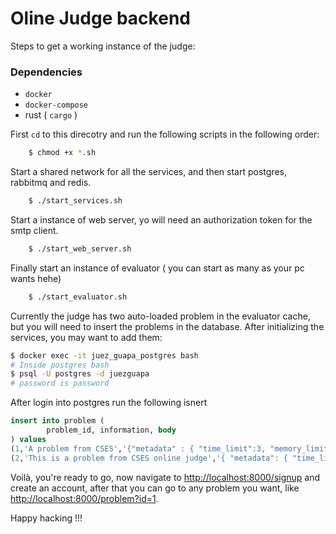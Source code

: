 # Oline Judge backend

Steps to get a working instance of the judge:
### Dependencies
- `docker`
- `docker-compose`
- rust ( `cargo` )

First `cd` to this direcotry and run the following scripts in the following order:

```bash
    $ chmod +x *.sh
```
Start a shared network for all the services, and then start postgres, rabbitmq and redis.
```bash
    $ ./start_services.sh
```
Start a instance of web server, yo will need an authorization token for the smtp client.
```bash
    $ ./start_web_server.sh
```
Finally start an instance of evaluator ( you can start as many as your pc wants hehe)
```bash
    $ ./start_evaluator.sh
```

Currently the judge has two auto-loaded problem in the evaluator cache, but you will need to insert the problems in the database. After initializing the services, you may want to add them:

```bash
$ docker exec -it juez_guapa_postgres bash
# Inside postgres bash
$ psql -U postgres -d juezguapa 
# password is password
```

After login into postgres run the following isnert 

```sql
insert into problem (
        problem_id, information, body
) values 
(1,'A problem from CSES','{"metadata" : { "time_limit":3, "memory_limit":256 }, "name": "Missing Number","input" : "The first input line contains an integer $n$.\n\nThe second line contains $n−1$ numbers. Each number is distinct and between 1 and $n$ (inclusive).", "output" : "Print the missing number.\n\n- $2 \\leq n \\leq 2 \\cdot 10 ^ 5$\n", "problem" : "You are given all numbers between $1,2,...,n$ except one. Your task is to find the missing number.", "note" : ""}'),
(2,'This is a problem from CSES online judge','{ "metadata": { "time_limit" : 2, "memory_limit" : 250 }, "name":"Game of chaos","problem": "You are given an array of $n$ integers, and your task is to find two values (at distinct positions) whose sum is $x$.", "input": "The first input line has two integers $n$ and $x$: the array size and the target sum.\n\nThe second line has $n$ integers $a_1,a_2, ...,a_n$: the array values.\n\n$$\n1 \\leq x \\leq 10^5\n$$\n* $1 \\leq n \\leq 2 \\cdot 10^5$\n* $1 \\leq x,a_i \\leq  10^9$\n", "output": "Print two integers: the positions of the values. If there are several solutions, you may print any of them. If there are no solutions, print `IMPOSSIBLE`." }');
```

Voilà, you're ready to go, now navigate to [http://localhost:8000/signup](http://localhost:8000/signup) and create an account, after that you can go to any problem you want, like [http://localhost:8000/problem?id=1](http://localhost:8000/problem?id=1).

Happy hacking !!!


